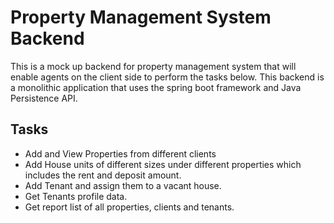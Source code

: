 # Property Management System Backend
This is a mock up backend for property management system that will enable agents on the client side to perform the tasks below. This backend is a monolithic application that uses
the spring boot framework and Java Persistence API.

## Tasks
- Add and View Properties from different clients
- Add House units of different sizes under different properties which includes the rent and deposit amount.
- Add Tenant and assign them to a vacant house.
- Get Tenants profile data.
- Get report list of all properties, clients and tenants.
